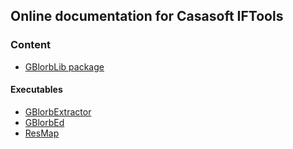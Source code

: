 ## Online documentation for Casasoft IFTools

### Content

- [GBlorbLib package](./GblorbLib-index)

#### Executables

- [GBlorbExtractor](./GBlorbExtractor)
- [GBlorbEd](./GBlorbEd)
- [ResMap](./ResMap)
